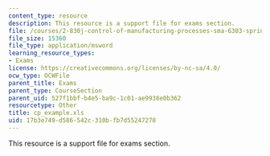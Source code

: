 ```yaml
---
content_type: resource
description: This resource is a support file for exams section.
file: /courses/2-830j-control-of-manufacturing-processes-sma-6303-spring-2008/17b3e749d586542c310bfb7d55247270_cp_example.xls
file_size: 15360
file_type: application/msword
learning_resource_types:
- Exams
license: https://creativecommons.org/licenses/by-nc-sa/4.0/
ocw_type: OCWFile
parent_title: Exams
parent_type: CourseSection
parent_uid: 527f1bbf-b4e5-ba9c-1c01-ae9938e0b362
resourcetype: Other
title: cp_example.xls
uid: 17b3e749-d586-542c-310b-fb7d55247270
---
```

This resource is a support file for exams section.